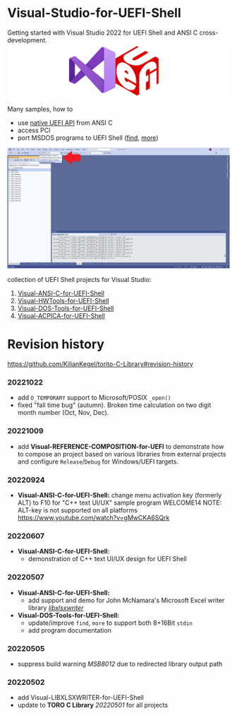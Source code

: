 # Visual-Studio-for-UEFI-Shell
Getting started with Visual Studio 2022 for UEFI Shell and ANSI C cross-development.
![visualUefi](visualUefiWide.png)

Many samples, how to 
* use [native UEFI API](https://uefi.org/sites/default/files/resources/UEFI_Spec_2_7.pdf) from ANSI C
* access PCI
* port MSDOS programs to UEFI Shell ([find](https://github.com/KilianKegel/Visual-DOS-Tools-for-UEFI-Shell/blob/master/find/main.c), [more](https://github.com/KilianKegel/Visual-DOS-Tools-for-UEFI-Shell/blob/master/more/main.c))

![C](https://github.com/KilianKegel/Visual-ANSI-C-for-UEFI-Shell/blob/master/CfgMgr.png)

collection of UEFI Shell projects for Visual Studio:

1. [Visual-ANSI-C-for-UEFI-Shell](https://github.com/KilianKegel/Visual-ANSI-C-for-UEFI-Shell#visual-ansi-c-for-uefi-shell)
2. [Visual-HWTools-for-UEFI-Shell](https://github.com/KilianKegel/Visual-HWTools-for-UEFI-Shell)
3. [Visual-DOS-Tools-for-UEFI-Shell](https://github.com/KilianKegel/Visual-DOS-Tools-for-UEFI-Shell)
4. [Visual-ACPICA-for-UEFI-Shell](https://github.com/KilianKegel/Visual-ACPICA-for-UEFI-Shell)

# Revision history
https://github.com/KilianKegel/torito-C-Library#revision-history
### 20221022
* add `O_TEMPORARY` support to Microsoft/POSIX `_open()`
* fixed "fall time bug" (autumn). Broken time calculation on 
  two digit month number (Oct, Nov, Dec).
### 20221009
*   add **Visual-REFERENCE-COMPOSITION-for-UEFI** to demonstrate how to compose an project 
	based on various libraries from external projects and configure
	`Release`/`Debug` for Windows/UEFI targets.
### 20220924
*   **Visual-ANSI-C-for-UEFI-Shell:** 
    change menu activation key (formerly ALT) to F10  for "C++ text UI/UX" sample program WELCOME14
    NOTE: ALT-key is not supported on all platforms https://www.youtube.com/watch?v=gMwCKA6SQrk
### 20220607
* **Visual-ANSI-C-for-UEFI-Shell:** 
	- demonstration of C++ text UI/UX design for UEFI Shell
### 20220507
* **Visual-ANSI-C-for-UEFI-Shell:** 
	- add support and demo for John McNamara's Microsoft Excel writer library [*libxlsxwriter*](https://github.com/jmcnamara/libxlsxwriter#libxlsxwriter)
* **Visual-DOS-Tools-for-UEFI-Shell:** 
	- update/improve `find`, `more` to support both 8+16Bit `stdin`
	- add program documentation

### 20220505
* suppress build warning *MSB8012* due to redirected library output path

### 20220502
* add  Visual-LIBXLSXWRITER-for-UEFI-Shell
* update to **TORO C Library** *20220501* for all projects
